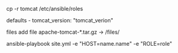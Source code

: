 cp -r tomcat /etc/ansible/roles 

defaults - tomcat_version: "tomcat_verion"

files add file apache-tomcat-*.tar.gz -> /files/

ansible-playbook site.yml -e "HOST=name.name" -e "ROLE=role" 
